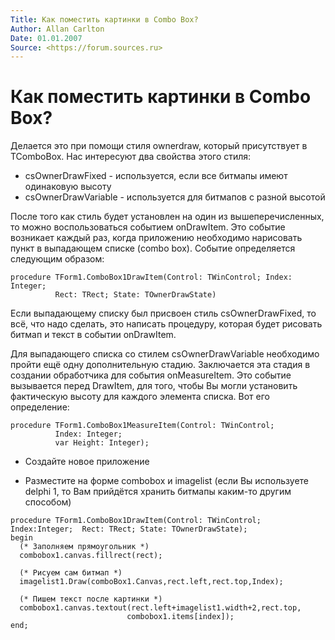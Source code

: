 ```yaml
---
Title: Как поместить картинки в Combo Box?
Author: Allan Carlton
Date: 01.01.2007
Source: <https://forum.sources.ru>
---
```



Как поместить картинки в Combo Box?
===================================

Делается это при помощи стиля ownerdraw, который присутствует в
TComboBox. Нас интересуют два свойства этого стиля:

- csOwnerDrawFixed - используется, если все битмапы имеют одинаковую высоту
- csOwnerDrawVariable - используется для битмапов с разной высотой

После того как стиль будет установлен на один из вышеперечисленных, то
можно воспользоваться событием onDrawItem. Это событие возникает каждый
раз, когда приложению необходимо нарисовать пункт в выпадающем списке
(combo box). Событие определяется следующим образом:

    procedure TForm1.ComboBox1DrawItem(Control: TWinControl; Index: Integer;
              Rect: TRect; State: TOwnerDrawState)

Если выпадающему списку был присвоен стиль csOwnerDrawFixed, то всё, что
надо сделать, это написать процедуру, которая будет рисовать битмап и
текст в событии onDrawItem.

Для выпадающего списка со стилем csOwnerDrawVariable необходимо пройти
ещё одну дополнительную стадию. Заключается эта стадия в создании
обработчика для события onMeasureItem. Это событие вызывается перед
DrawItem, для того, чтобы Вы могли установить фактическую высоту для
каждого элемента списка. Вот его определение:

    procedure TForm1.ComboBox1MeasureItem(Control: TWinControl;
              Index: Integer;
              var Height: Integer);

- Создайте новое приложение

- Разместите на форме combobox и imagelist (если Вы используете delphi 1,
то Вам прийдётся хранить битмапы каким-то другим способом)

```delphi
procedure TForm1.ComboBox1DrawItem(Control: TWinControl; Index:Integer;  Rect: TRect; State: TOwnerDrawState);
begin
  (* Заполняем прямоугольник *)
  combobox1.canvas.fillrect(rect);  
 
  (* Рисуем сам битмап *)
  imagelist1.Draw(comboBox1.Canvas,rect.left,rect.top,Index);
 
  (* Пишем текст после картинки *)
  combobox1.canvas.textout(rect.left+imagelist1.width+2,rect.top,
                          combobox1.items[index]);
end;
```

